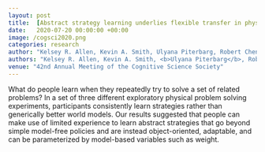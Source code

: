 ```yaml
---
layout: post
title:  [Abstract strategy learning underlies flexible transfer in physical problem solving](https://cogsci.mindmodeling.org/2020/papers/0764/0764.pdf)
date:   2020-07-20 00:00:00 +00:00
image: /cogsci2020.png
categories: research
author: "Kelsey R. Allen, Kevin A. Smith, Ulyana Piterbarg, Robert Chen, Josh B. Tenenbaum"
authors: "Kelsey R. Allen, Kevin A. Smith, <b>Ulyana Piterbarg</b>, Robert Chen, Josh B. Tenenbaum"
venue: "42nd Annual Meeting of the Cognitive Science Society"
---
```

What do people learn when they repeatedly try to solve a set of
related problems? In a set of three different exploratory physical problem solving experiments, participants consistently learn strategies rather than generically better world models. Our results suggested that people can make use of limited experience to learn abstract strategies that go beyond simple model-free policies and are instead object-oriented, adaptable, and can be parameterized by model-based variables such as weight.